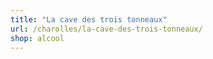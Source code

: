 ```yaml
---
title: "La cave des trois tonneaux"
url: /charolles/la-cave-des-trois-tonneaux/
shop: alcool
---
```

